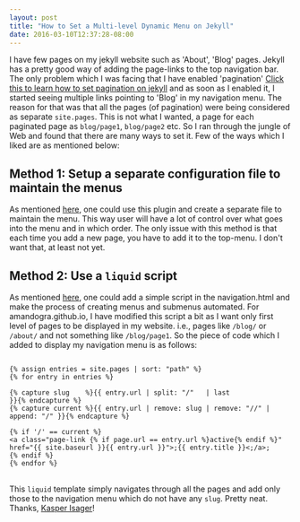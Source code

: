```yaml
---
layout: post
title: "How to Set a Multi-level Dynamic Menu on Jekyll"
date: 2016-03-10T12:37:28-08:00
---
```


I have few pages on my jekyll website such as 'About', 'Blog' pages. Jekyll has a pretty good way of adding the page-links to the top navigation bar.
The only problem which I was facing that I have enabled 'pagination' [Click this to learn how to set pagination on jekyll](#) and as soon as I enabled
it, I started seeing multiple links pointing to 'Blog' in my navigation menu. <!--more--> The reason for that was that all the pages (of pagination) were being considered
as separate `site.pages`. This is not what I wanted, a page for each paginated page as `blog/page1`, `blog/page2` etc. So I ran through the jungle of Web and found that
there are many ways to set it. Few of the ways which I liked are as mentioned below:

## Method 1: Setup a separate configuration file to maintain the menus
As mentioned [here](https://github.com/Painted-Fox/jekyll-site-menus), one could use this plugin and create a separate file to maintain the menu. This way user will have a
lot of control over what goes into the menu and in which order. The only issue with this method is that each time you add a new page, you have to add it to the top-menu. I don't want that, at least not yet.

## Method 2: Use a `liquid` script
As mentioned [here](https://gist.github.com/kasperisager/9416313), one could add a simple script in the navigation.html and make the process of creating menus and submenus automated.
For amandogra.github.io, I have modified this script a bit as I want only first level of pages to be displayed in my website. i.e., pages like `/blog/` or `/about/` and not something like `/blog/page1`.
So the piece of code which I added to display my navigation menu is as follows:

<pre>
<code>
&#123;&#37; assign entries = site.pages | sort: "path" &#37;&#125;
&#123;&#37; for entry in entries &#37;&#125;

&#123;&#37; capture slug    &#37;&#125;&#123;&#123; entry.url | split: "/"   | last                       &#125;&#125;&#123;&#37; endcapture &#37;&#125;
&#123;&#37; capture current &#37;&#125;&#123;&#123; entry.url | remove: slug | remove: "//" | append: "/" &#125;&#125;&#123;&#37; endcapture &#37;&#125;

&#123;&#37; if '/' == current &#37;&#125;
&#60;a class="page-link &#123;&#37; if page.url == entry.url &#37;&#125;active&#123;&#37; endif &#37;&#125;"
href="&#123;&#123; site.baseurl &#125;&#125;&#123;&#123; entry.url &#125;&#125;"&#62;;&#123;&#123; entry.title &#125;&#125;&#60;;/a&#62;;
&#123;&#37; endif &#37;&#125;
&#123;&#37; endfor &#37;&#125;
</code>
</pre>

This `liquid` template simply navigates through all the pages and add only those to the navigation menu which do not have any `slug`. Pretty neat. Thanks, [Kasper Isager](https://gist.github.com/kasperisager)!
